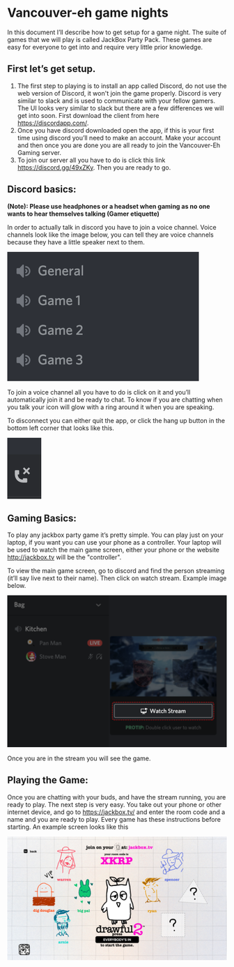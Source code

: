 # Vancouver-eh game nights

In this document I’ll describe how to get setup for a game night. The suite of games that we will play is called JackBox Party Pack. These games are easy for everyone to get into and require very little prior knowledge.

## First let’s get setup.

1. The first step to playing is to install an app called Discord, do not use the web version of Discord, it won't join the game properly. Discord is very similar to slack and is used to communicate with your fellow gamers. The UI looks very similar to slack but there are a few differences we will get into soon. First download the client from here https://discordapp.com/.
2. Once you have discord downloaded open the app, if this is your first time using discord you’ll need to make an account. Make your account and then once you are done you are all ready to join the Vancouver-Eh Gaming server.
3. To join our server all you have to do is click this link https://discord.gg/49xZKy. Then you are ready to go.

## Discord basics:

**(Note): Please use headphones or a headset when gaming as no one wants to hear themselves talking (Gamer etiquette)**

In order to actually talk in discord you have to join a voice channel. Voice channels look like the image below, you can tell they are voice channels because they have a little speaker next to them.

![Voice Channels](https://github.com/mbates/vancouver-eh/blob/master/voice%20channels.png)

To join a voice channel all you have to do is click on it and you’ll automatically join it and be ready to chat. To know if you are chatting when you talk your icon will glow with a ring around it when you are speaking.

To disconnect you can either quit the app, or click the hang up button in the bottom left corner that looks like this. 

![Disconnect](https://github.com/mbates/vancouver-eh/blob/master/disconnect.png)

## Gaming Basics:

To play any jackbox party game it’s pretty simple. You can play just on your laptop, if you want you can use your phone as a controller. Your laptop will be used to watch the main game screen, either your phone or the website http://jackbox.tv will be the "controller".

To view the main game screen, go to discord and find the person streaming (it’ll say live next to their name). Then click on watch stream. Example image below.

![Watch Stream](https://github.com/mbates/vancouver-eh/blob/master/watch%20stream.png)

Once you are in the stream you will see the game.

## Playing the Game:

Once you are chatting with your buds, and have the stream running, you are ready to play. The next step is very easy. You take out your phone or other internet device, and go to https://jackbox.tv/ and enter the room code and a name and you are ready to play. Every game has these instructions before starting. An example screen looks like this 

![Jackbox](https://github.com/mbates/vancouver-eh/blob/master/jackbox.png)
